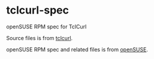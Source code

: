 # tclcurl-spec
openSUSE RPM spec for TclCurl

Source files is from [tclcurl](https://bitbucket.org/smh377/tclcurl).

openSUSE RPM spec and related files is from
[openSUSE](https://build.opensuse.org/package/show/devel:languages:tcl/tclcurl).


